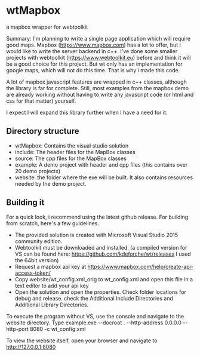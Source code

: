# wtMapbox
a mapbox wrapper for webtoolkit

Summary: I'm planning to write a single page application which will require good maps. Mapbox (https://www.mapbox.com) has a lot to offer, but I would like to write the server backend in c++. I've done some smaller projects with webtoolkit (https://www.webtoolkit.eu) before and think it will be a good choice for this project. But wt only has an implementation for google maps, which will not do this time. That is why i made this code.

A lot of mapbox javascript features are wrapped in c++ classes, although the library is far for complete. Still, most examples from the mapbox demo are already working without having to write any javascript code (or html and css for that matter) yourself.

I expect I will expand this library further when I have a need for it.

## Directory structure
* wtMapbox: Contains the visual studio solution
* include: The header files for the MapBox classes
* source: The cpp files for the MapBox classes
* example: A demo project with header and cpp files (this contains over 20 demo projects)
* website: the folder where the exe will be built. It also contains resources needed by the demo project.

## Building it
For a quick look, i recommend using the latest github release. For building from scratch, here's a few guidelines.

* The provided solution is created with Microsoft Visual Studio 2015 community edition.
* Webtoolkit must be downloaded and installed. (a compiled version for VS can be found here: https://github.com/kdeforche/wt/releases I used the 64bit version)
* Request a mapbox api key at https://www.mapbox.com/help/create-api-access-token/
* Copy website/wt_config.xml_orig to wt_config.xml and open this file in a text editor to add your api key
* Open the solution and open the properties. Check folder locations for debug and release. check the Additional Include Directories and Additional Library Directories.

To execute the program without VS, use the console and navigate to the website directory. Type 
    example.exe --docroot . --http-address 0.0.0.0 --http-port 8080 -c wt_config.xml
    
To view the website itself, open your browser and navigate to http://127.0.0.1:8080
